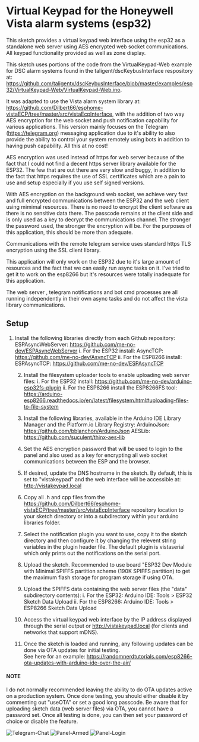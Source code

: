  # Virtual Keypad for the Honeywell Vista alarm systems (esp32)
 
 This sketch provides a virtual keypad web interface using the esp32 as a standalone web server using AES encrypted web socket communications. All keypad functionality provided as well as zone display.  
 
 This sketch uses portions of the code from the VirtualKeypad-Web example for DSC alarm systems found in the taligent/dscKeybusInterface respository at:  https://github.com/taligentx/dscKeybusInterface/blob/master/examples/esp32/VirtualKeypad-Web/VirtualKeypad-Web.ino.
 
 It was adapted to use the Vista alarm system library at: https://github.com/Dilbert66/esphome-vistaECP/tree/master/src/vistaEcpInterface, with the addition of two way AES encryption for the web socket and push notification capability for various applications. This version mainly focuses on the Telegram (https://telegram.org) messaging application due to it's ability to also provide the ability to control your system remotely using bots in addition to having push capability.  All this at no cost!
    
AES encryption was used instead of https  for web server because of the fact that I could not find a decent https server library available for the ESP32.  The few that are out there are very slow and buggy, in addition to the fact that https requires the use of SSL certificates which are a pain to use and setup especially if you use self signed versions.
    
 With AES encryption on the background web socket, we achieve very fast and full encrypted communications between the ESP32 and the web client using mimimal resources.  There is no need to encrypt the client software as there is no sensitive data there.  The passcode remains at the client side and is only used as a key to decrypt the communications channel.  The stronger the password used, the stronger the encryption will be.  For the purposes of this application, this should be more than adequate. 
    
Communications with the remote telegram service uses standard https TLS encryption using the SSL client library.
    
This application will only work on the ESP32 due to it's large amount of resources and the fact that we can easily run async tasks on it.  I've tried to get it to work on the esp8266 but it's resources were totally inadequate for this application.
    
 The web server , telegram notifications and bot cmd processes are all running independently in their own async tasks and do not affect the vista library communications.
 
## Setup

1. Install the following libraries directly from each Github repository:
           ESPAsyncWebServer: https://github.com/me-no-dev/ESPAsyncWebServer
         i. For the ESP32 install:
          AsyncTCP: https://github.com/me-no-dev/AsyncTCP
         ii. For the ESP8266 install:
          ESPAsyncTCP: https://github.com/me-no-dev/ESPAsyncTCP
 
     2. Install the filesystem uploader tools to enable uploading web server files:
         i. For the ESP32 install:
          https://github.com/me-no-dev/arduino-esp32fs-plugin
         ii. For the ESP8266 install the ESP8266FS tool:
          https://arduino-esp8266.readthedocs.io/en/latest/filesystem.html#uploading-files-to-file-system 
 
     3. Install the following libraries, available in the Arduino IDE Library Manager and
        the Platform.io Library Registry:
          ArduinoJson: https://github.com/bblanchon/ArduinoJson
          AESLib: https://github.com/suculent/thinx-aes-lib

     4. Set the AES encryption password that will be used to login to the panel and also used as a key
         for encrypting all web socket communications between the ESP and the browser.
 
     5. If desired, update the DNS hostname in the sketch.  By default, this is set to
        "vistakeypad" and the web interface will be accessible at: http://vistakeypad.local
       
      6. Copy all .h and cpp files from the https://github.com/Dilbert66/esphome-vistaECP/tree/master/src/vistaEcpInterface 
      repository location to your sketch directory or into a subdirectory within your arduino libraries folder.
 
      6.  Select the notification plugin you want to use, copy it to the sketch directory and then configure it by changing the relevent string variables in the plugin header file. The default plugin is vistaserial which only prints out the notifications on the serial port.
 
     7. Upload the sketch. Recommended to use board "ESP32 Dev Module with Minimal SPIFFS partition scheme (190K SPIFFS   partition) to get the maximum flash storage for program storage if using OTA.
 
     7. Upload the SPIFFS data containing the web server files (the "data" subdirectory contents):
         i. For the ESP32:
          Arduino IDE: Tools > ESP32 Sketch Data Upload
         ii. For the ESP8266:
          Arduino IDE: Tools > ESP8266 Sketch Data Upload 
 
     9. Access the virtual keypad web interface by the IP address displayed through
        the serial output or http://vistakeypad.local (for clients and networks that support mDNS).
 
     10. Once the sketch is loaded and running, any following updates can be done via OTA updates for initial testing.  
        See here for an example:  https://randomnerdtutorials.com/esp8266-ota-updates-with-arduino-ide-over-the-air/
        
#### NOTE
 I do not normally recommended leaving the ability to do OTA updates active on a production system. Once done testing, you  should either disable it by commenting out "useOTA" or set a good long passcode. Be aware that for uploading sketch data (web server files) via OTA, you cannot have a password set. Once all testing is done, you can then set your password of choice or disable the feature. 
 

 
 ![Telegram-Chat](https://user-images.githubusercontent.com/7193213/152043067-8921be0e-4cba-4985-8edb-0003a77ed149.png)
![Panel-Armed](https://user-images.githubusercontent.com/7193213/152043070-dae6e684-e9e4-4dec-932f-711ffa7c2035.png)
![Panel-Login](https://user-images.githubusercontent.com/7193213/152043071-3ce4df29-099c-4fdc-b382-b7058abccfb9.png)
